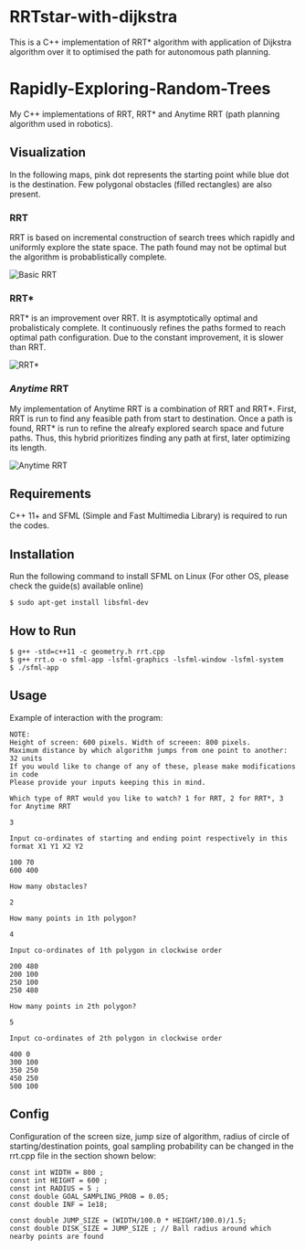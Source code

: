 # RRTstar-with-dijkstra
This is a C++ implementation of RRT* algorithm with application of Dijkstra algorithm over it to optimised the path for autonomous path planning. 

# Rapidly-Exploring-Random-Trees
My C++ implementations of RRT, RRT* and Anytime RRT (path planning algorithm used in robotics). 

## Visualization

In the following maps, pink dot represents the starting point while blue dot is the destination. Few polygonal obstacles (filled rectangles) are also present. 

### RRT

RRT is based on incremental construction of search trees which rapidly and uniformly explore the state space. The path found may not be optimal but the algorithm is probablistically complete. 

![Basic RRT](BasicRRT.gif)

### RRT*

RRT* is an improvement over RRT. It is asymptotically optimal and probalisticaly complete. It continuously refines the paths formed to reach optimal path configuration. Due to the constant improvement, it is slower than RRT.

![RRT*](RRTstar.gif)

### *Anytime* RRT

My implementation of Anytime RRT is a combination of RRT and RRT*. First, RRT is run to find any feasible path from start to destination. Once a path is found, RRT* is run to refine the alreafy explored search space and future paths. Thus, this hybrid prioritizes finding any path at first, later optimizing its length.

![Anytime RRT](AnytimeRRT.gif)

## Requirements

C++ 11+ and SFML (Simple and Fast Multimedia Library) is required to run the codes. 

## Installation 

Run the following command to install SFML on Linux (For other OS, please check the guide(s) available online) 

```
$ sudo apt-get install libsfml-dev
```

## How to Run 

```
$ g++ -std=c++11 -c geometry.h rrt.cpp 
$ g++ rrt.o -o sfml-app -lsfml-graphics -lsfml-window -lsfml-system
$ ./sfml-app 
```

## Usage 

Example of interaction with the program:

```
NOTE:
Height of screen: 600 pixels. Width of screeen: 800 pixels.
Maximum distance by which algorithm jumps from one point to another: 32 units
If you would like to change of any of these, please make modifications in code
Please provide your inputs keeping this in mind. 

Which type of RRT would you like to watch? 1 for RRT, 2 for RRT*, 3 for Anytime RRT
```
```
3
```
```
Input co-ordinates of starting and ending point respectively in this format X1 Y1 X2 Y2
```
```
100 70
600 400
```
``` 
How many obstacles? 
```
``` 
2 
```
``` 
How many points in 1th polygon? 
```
``` 
4 
```
``` 
Input co-ordinates of 1th polygon in clockwise order 
```
```
200 480
200 100
250 100
250 480
```
``` 
How many points in 2th polygon? 
```
``` 
5 
```
``` 
Input co-ordinates of 2th polygon in clockwise order 
```
```
400 0
300 100
350 250
450 250
500 100
```
## Config

Configuration of the screen size, jump size of algorithm, radius of circle of starting/destination points, goal sampling probability can be changed in the rrt.cpp file in the section shown below:

```
const int WIDTH = 800 ;
const int HEIGHT = 600 ;
const int RADIUS = 5 ; 
const double GOAL_SAMPLING_PROB = 0.05;
const double INF = 1e18;

const double JUMP_SIZE = (WIDTH/100.0 * HEIGHT/100.0)/1.5;
const double DISK_SIZE = JUMP_SIZE ; // Ball radius around which nearby points are found
```
